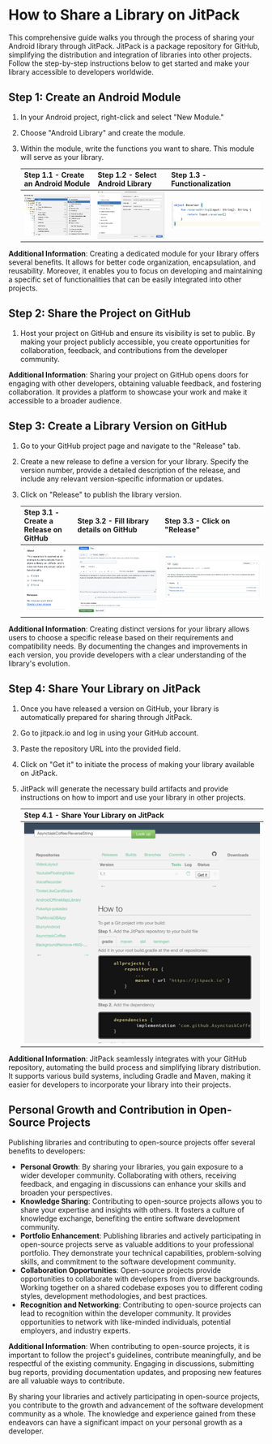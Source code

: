 # How to Share a Library on JitPack

This comprehensive guide walks you through the process of sharing your Android library through JitPack. JitPack is a package repository for GitHub, simplifying the distribution and integration of libraries into other projects. Follow the step-by-step instructions below to get started and make your library accessible to developers worldwide.

## Step 1: Create an Android Module
1. In your Android project, right-click and select "New Module."
2. Choose "Android Library" and create the module.
3. Within the module, write the functions you want to share. This module will serve as your library.

   | Step 1.1 - Create an Android Module | Step 1.2 - Select Android Library   | Step 1.3 - Functionalization        |
   | --------------------------------- | --------------------------------- | --------------------------------- |
   | ![Step 1](image/as1.png)          |  ![Step 2](image/as2.png)         | ![Step 3](image/as3.png)          |

**Additional Information**: Creating a dedicated module for your library offers several benefits. It allows for better code organization, encapsulation, and reusability. Moreover, it enables you to focus on developing and maintaining a specific set of functionalities that can be easily integrated into other projects.

## Step 2: Share the Project on GitHub
1. Host your project on GitHub and ensure its visibility is set to public. By making your project publicly accessible, you create opportunities for collaboration, feedback, and contributions from the developer community.

**Additional Information**: Sharing your project on GitHub opens doors for engaging with other developers, obtaining valuable feedback, and fostering collaboration. It provides a platform to showcase your work and make it accessible to a broader audience.

## Step 3: Create a Library Version on GitHub
1. Go to your GitHub project page and navigate to the "Release" tab.
2. Create a new release to define a version for your library. Specify the version number, provide a detailed description of the release, and include any relevant version-specific information or updates.
3. Click on "Release" to publish the library version.

   | Step 3.1 - Create a Release on GitHub | Step 3.2 - Fill library details on GitHub | Step 3.3 - Click on "Release" |
   | ------------------------------------------ | ------------------------------------------ | ------------------------------------------ |
   | ![Step 1](image/github1.png)                     | ![Step 2](image/github2.png)                     | ![Step 3](image/github3.png)                     

**Additional Information**: Creating distinct versions for your library allows users to choose a specific release based on their requirements and compatibility needs. By documenting the changes and improvements in each version, you provide developers with a clear understanding of the library's evolution.

## Step 4: Share Your Library on JitPack
1. Once you have released a version on GitHub, your library is automatically prepared for sharing through JitPack.
2. Go to jitpack.io and log in using your GitHub account.
3. Paste the repository URL into the provided field.
4. Click on "Get it" to initiate the process of making your library available on JitPack.
5. JitPack will generate the necessary build artifacts and provide instructions on how to import and use your library in other projects.

   | Step 4.1 - Share Your Library on JitPack |
   | ------------------------------------- |
   | ![Step 1](image/jitpack.png)                |

**Additional Information**: JitPack seamlessly integrates with your GitHub repository, automating the build process and simplifying library distribution. It supports various build systems, including Gradle and Maven, making it easier for developers to incorporate your library into their projects.

## Personal Growth and Contribution in Open-Source Projects
Publishing libraries and contributing to open-source projects offer several benefits to developers:

- **Personal Growth**: By sharing your libraries, you gain exposure to a wider developer community. Collaborating with others, receiving feedback, and engaging in discussions can enhance your skills and broaden your perspectives.
- **Knowledge Sharing**: Contributing to open-source projects allows you to share your expertise and insights with others. It fosters a culture of knowledge exchange, benefiting the entire software development community.
- **Portfolio Enhancement**: Publishing libraries and actively participating in open-source projects serve as valuable additions to your professional portfolio. They demonstrate your technical capabilities, problem-solving skills, and commitment to the software development community.
- **Collaboration Opportunities**: Open-source projects provide opportunities to collaborate with developers from diverse backgrounds. Working together on a shared codebase exposes you to different coding styles, development methodologies, and best practices.
- **Recognition and Networking**: Contributing to open-source projects can lead to recognition within the developer community. It provides opportunities to network with like-minded individuals, potential employers, and industry experts.

**Additional Information**: When contributing to open-source projects, it is important to follow the project's guidelines, contribute meaningfully, and be respectful of the existing community. Engaging in discussions, submitting bug reports, providing documentation updates, and proposing new features are all valuable ways to contribute.

By sharing your libraries and actively participating in open-source projects, you contribute to the growth and advancement of the software development community as a whole. The knowledge and experience gained from these endeavors can have a significant impact on your personal growth as a developer.
